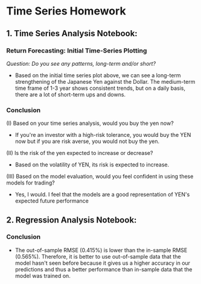 # Time Series Homework

## 1. Time Series Analysis Notebook:
### Return Forecasting: Initial Time-Series Plotting

*Question: Do you see any patterns, long-term and/or short?*

- Based on the initial time series plot above, we can see a long-term strengthening of the Japanese Yen against the Dollar. The medium-term time frame of 1-3 year shows consistent trends, but on a daily basis, there are a lot of short-term ups and downs.

### Conclusion

(I) Based on your time series analysis, would you buy the yen now?
* If you're an investor with a high-risk tolerance, you would buy the YEN now but if you are risk averse, you would not buy the yen.

(II) Is the risk of the yen expected to increase or decrease?
* Based on the volatility of YEN, its risk is expected to increase.

(III) Based on the model evaluation, would you feel confident in using these models for trading?
* Yes, I would. I feel that the models are a good representation of YEN's expected future performance 

## 2. Regression Analysis Notebook:

### Conclusion

* The out-of-sample RMSE (0.415%) is lower than the in-sample RMSE (0.565%). Therefore, it is better to use out-of-sample data that the model hasn't seen before because it gives us a higher accuracy in our predictions and thus a better performance than in-sample data that the model was trained on.
